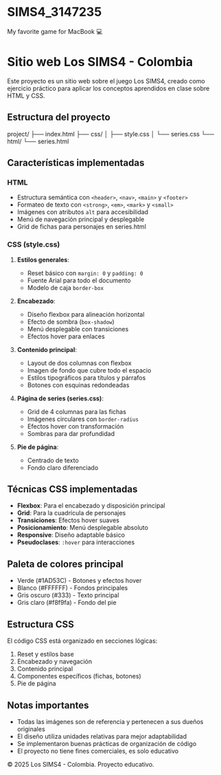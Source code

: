 # SIMS4_3147235
My favorite game for MacBook 💻
# Sitio web Los SIMS4 - Colombia
Este proyecto es un sitio web sobre el juego Los SIMS4, creado como ejercicio práctico para aplicar los conceptos aprendidos en clase sobre HTML y CSS.
## Estructura del proyecto
project/
├── index.html
├── css/
│ ├── style.css
│ └── series.css
└── html/
└── series.html

## Características implementadas

### HTML
- Estructura semántica con `<header>`, `<nav>`, `<main>` y `<footer>`
- Formateo de texto con `<strong>`, `<em>`, `<mark>` y `<small>`
- Imágenes con atributos `alt` para accesibilidad
- Menú de navegación principal y desplegable
- Grid de fichas para personajes en series.html

### CSS (style.css)
1. **Estilos generales**:
   - Reset básico con `margin: 0` y `padding: 0`
   - Fuente Arial para todo el documento
   - Modelo de caja `border-box`

2. **Encabezado**:
   - Diseño flexbox para alineación horizontal
   - Efecto de sombra (`box-shadow`)
   - Menú desplegable con transiciones
   - Efectos hover para enlaces

3. **Contenido principal**:
   - Layout de dos columnas con flexbox
   - Imagen de fondo que cubre todo el espacio
   - Estilos tipográficos para títulos y párrafos
   - Botones con esquinas redondeadas

4. **Página de series (series.css)**:
   - Grid de 4 columnas para las fichas
   - Imágenes circulares con `border-radius`
   - Efectos hover con transformación
   - Sombras para dar profundidad

5. **Pie de página**:
   - Centrado de texto
   - Fondo claro diferenciado

## Técnicas CSS implementadas

- **Flexbox**: Para el encabezado y disposición principal
- **Grid**: Para la cuadrícula de personajes
- **Transiciones**: Efectos hover suaves
- **Posicionamiento**: Menú desplegable absoluto
- **Responsive**: Diseño adaptable básico
- **Pseudoclases**: `:hover` para interacciones

## Paleta de colores principal

- Verde (#1AD53C) - Botones y efectos hover
- Blanco (#FFFFFF) - Fondos principales
- Gris oscuro (#333) - Texto principal
- Gris claro (#f8f9fa) - Fondo del pie

## Estructura CSS

El código CSS está organizado en secciones lógicas:
1. Reset y estilos base
2. Encabezado y navegación
3. Contenido principal
4. Componentes específicos (fichas, botones)
5. Pie de página

## Notas importantes

- Todas las imágenes son de referencia y pertenecen a sus dueños originales
- El diseño utiliza unidades relativas para mejor adaptabilidad
- Se implementaron buenas prácticas de organización de código
- El proyecto no tiene fines comerciales, es solo educativo

© 2025 Los SIMS4 - Colombia. Proyecto educativo.